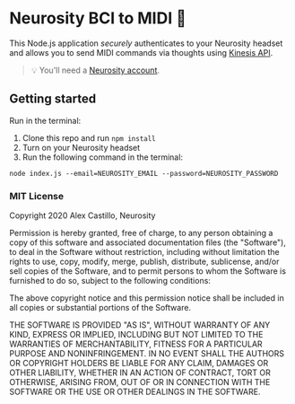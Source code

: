 # Neurosity BCI to MIDI 🤯

This Node.js application _securely_ authenticates to your Neurosity headset and allows you to send MIDI commands via thoughts using [Kinesis API](https://docs.neurosity.co/docs/api/kinesis).

> 💡 You'll need a [Neurosity account](https://console.neurosity.co).

## Getting started

Run in the terminal:

1. Clone this repo and run `npm install`
2. Turn on your Neurosity headset
3. Run the following command in the terminal:

```
node index.js --email=NEUROSITY_EMAIL --password=NEUROSITY_PASSWORD
```

### MIT License

Copyright 2020 Alex Castillo, Neurosity

Permission is hereby granted, free of charge, to any person obtaining a copy of this software and associated documentation files (the "Software"), to deal in the Software without restriction, including without limitation the rights to use, copy, modify, merge, publish, distribute, sublicense, and/or sell copies of the Software, and to permit persons to whom the Software is furnished to do so, subject to the following conditions:

The above copyright notice and this permission notice shall be included in all copies or substantial portions of the Software.

THE SOFTWARE IS PROVIDED "AS IS", WITHOUT WARRANTY OF ANY KIND, EXPRESS OR IMPLIED, INCLUDING BUT NOT LIMITED TO THE WARRANTIES OF MERCHANTABILITY, FITNESS FOR A PARTICULAR PURPOSE AND NONINFRINGEMENT. IN NO EVENT SHALL THE AUTHORS OR COPYRIGHT HOLDERS BE LIABLE FOR ANY CLAIM, DAMAGES OR OTHER LIABILITY, WHETHER IN AN ACTION OF CONTRACT, TORT OR OTHERWISE, ARISING FROM, OUT OF OR IN CONNECTION WITH THE SOFTWARE OR THE USE OR OTHER DEALINGS IN THE SOFTWARE.
